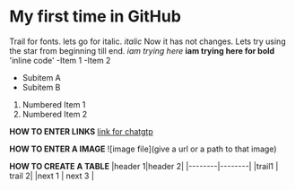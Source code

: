 # My first time in GitHub
 Trail for fonts.
 lets go for italic.
 *italic*
 Now it has not changes.
 Lets try using the star from beginning till end.
 *iam trying here*
 **iam trying here for bold**
 'inline code'
 -Item 1
 -Item 2
   - Subitem A
  - Subitem B
1. Numbered Item 1
2. Numbered Item 2


 **HOW TO ENTER LINKS**
 [link for chatgtp](https://chat.openai.com/c/67da64d9-add4-47ee-a289-8230ab8bdda3)

 **HOW TO ENTER A IMAGE**
 ![image file](give a url or a path to that image)

 **HOW TO CREATE A TABLE**
 |header 1|header 2|
 |--------|--------|
 |trail1  | trail 2|
 |next 1  | next 3 |
